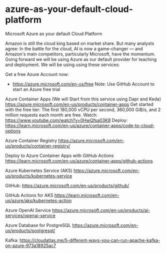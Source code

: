 # azure-as-your-default-cloud-platform
Microsoft Azure as your default Cloud Platform


Amazon is still the cloud king based on market share. But many analysts agree: In the battle for the cloud, AI is now a game-changer — and Amazon's main competitors, particularly Microsoft, have the momentum.
Going forward we will be using Azure as our default provider for teaching and deployment. We will be using using these services:

Get a free Azure Account now:
- https://azure.microsoft.com/en-us/free
Note: Use GitHub Account to start an Azure free trial


Azure Container Apps (We will Start from this service using Dapr and Keda)
https://azure.microsoft.com/en-us/products/container-apps
Get started with the free tier: The first 180,000 vCPU per second, 360,000 GiB/s, and 2 million requests each month are free.
Watch: https://www.youtube.com/watch?v=0HwQfsa03K8
Deploy: https://learn.microsoft.com/en-us/azure/container-apps/code-to-cloud-options

Azure Container Registry
https://azure.microsoft.com/en-us/products/container-registry/

Deploy to Azure Container Apps with GitHub Actions
https://learn.microsoft.com/en-us/azure/container-apps/github-actions

Azure Kubernetes Service (AKS)
https://azure.microsoft.com/en-us/products/kubernetes-service

GitHub:
https://azure.microsoft.com/en-us/products/github/

GitHub Actions for AKS
https://learn.microsoft.com/en-us/azure/aks/kubernetes-action


Azure OpenAI Service
https://azure.microsoft.com/en-us/products/ai-services/openai-service

Azure Database for PostgreSQL
https://azure.microsoft.com/en-us/products/postgresql/

Kafka:
https://cloudatlas.me/5-different-ways-you-can-run-apache-kafka-on-azure-973a18925ac7
